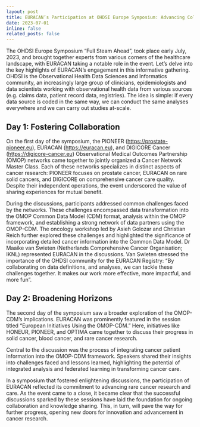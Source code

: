 ```yaml
---
layout: post
title: EURACAN’s Participation at OHDSI Europe Symposium: Advancing Collaborative Cancer Research
date: 2023-07-01
inline: false
related_posts: false
---
```

The OHDSI Europe Symposium “Full Steam Ahead”, took place early July, 2023, and brought together experts from various corners of the healthcare landscape, with EURACAN taking a notable role in the event. Let’s delve into the key highlights of EURACAN’s engagement in this informative gathering. OHDSI is the Observational Health Data Sciences and Informatics community, an increasingly large group of clinicians, epidemiologists and data scientists working with observational health data from various sources (e.g. claims data, patient record data, registries). The idea is simple: if every data source is coded in the same way, we can conduct the same analyses everywhere and we can carry out studies at-scale.

## Day 1: Fostering Collaboration

On the first day of the symposium, the PIONEER (https://prostate-pioneer.eu), EURACAN (https://euracan.eu), and DIGICORE Cancer (https://digicore-cancer.eu) Observational Medical Outcomes Partnership (OMOP) networks came together to jointly organized a Cancer Network Master Class. Each of these networks specializes in distinct aspects of cancer research: PIONEER focuses on prostate cancer, EURACAN on rare solid cancers, and DIGICORE on comprehensive cancer care quality. Despite their independent operations, the event underscored the value of sharing experiences for mutual benefit.

During the discussions, participants addressed common challenges faced by the networks. These challenges encompassed data transformation into the OMOP Common Data Model (CDM) format, analysis within the OMOP framework, and establishing a strong network of data partners using the OMOP-CDM. The oncology workshop led by Asieh Golozar and Christian Reich further explored these challenges and highlighted the significance of incorporating detailed cancer information into the Common Data Model. Dr Maaike van Swieten (Netherlands Comprehensive Cancer Organisation; IKNL) represented EURACAN in the discussions. Van Swieten stressed the importance of the OHDSI community for the EURACAN Registry: “By collaborating on data definitions, and analyses, we can tackle these challenges together. It makes our work more effective, more impactful, and more fun”.

## Day 2: Broadening Horizons

The second day of the symposium saw a broader exploration of the OMOP-CDM’s implications. EURACAN was prominently featured in the session titled “European Initiatives Using the OMOP-CDM.” Here, initiatives like HONEUR, PIONEER, and OPTIMA came together to discuss their progress in solid cancer, blood cancer, and rare cancer research.

Central to the discussion was the process of integrating cancer patient information into the OMOP-CDM framework. Speakers shared their insights into challenges faced and lessons learned, highlighting the potential of integrated analysis and federated learning in transforming cancer care.

In a symposium that fostered enlightening discussions, the participation of EURACAN reflected its commitment to advancing rare cancer research and care. As the event came to a close, it became clear that the successful discussions sparked by these sessions have laid the foundation for ongoing collaboration and knowledge sharing. This, in turn, will pave the way for further progress, opening new doors for innovation and advancement in cancer research.
